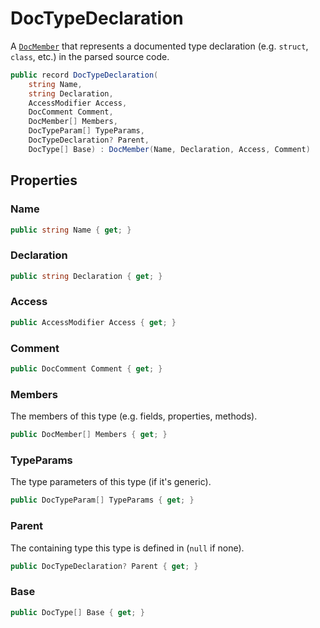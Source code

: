 # DocTypeDeclaration
A [`DocMember`](./DocMember.md) that represents a documented type declaration (e.g. `struct`, `class`, etc.)
in the parsed source code.

```cs
public record DocTypeDeclaration(
    string Name,
    string Declaration,
    AccessModifier Access,
    DocComment Comment,
    DocMember[] Members,
    DocTypeParam[] TypeParams,
    DocTypeDeclaration? Parent,
    DocType[] Base) : DocMember(Name, Declaration, Access, Comment)
```

## Properties
### Name
```cs
public string Name { get; }
```

### Declaration
```cs
public string Declaration { get; }
```

### Access
```cs
public AccessModifier Access { get; }
```

### Comment
```cs
public DocComment Comment { get; }
```

### Members
The members of this type (e.g. fields, properties, methods).

```cs
public DocMember[] Members { get; }
```

### TypeParams
The type parameters of this type (if it's generic).

```cs
public DocTypeParam[] TypeParams { get; }
```

### Parent
The containing type this type is defined in (`null` if none).

```cs
public DocTypeDeclaration? Parent { get; }
```

### Base
```cs
public DocType[] Base { get; }
```

